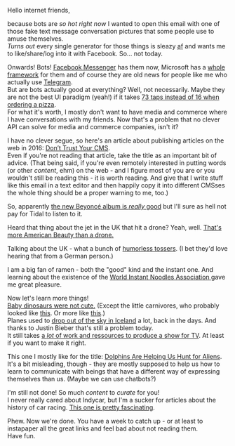 Hello internet friends,

because bots are *so hot right now* I wanted to open this email with one of those fake text message conversation pictures that some people use to amuse themselves.  
*Turns out* every single generator for those things is sleazy <abbr title="as fuck">af</abbr> and wants me to like/share/log into it with Facebook. So… not today.

Onwards! Bots! [Facebook Messenger](https://developers.facebook.com/docs/messenger-platform) has them now, Microsoft has a [whole framework](https://dev.botframework.com/) for them and of course they are old news for people like me who actually use [Telegram](https://core.telegram.org/bots).  
But are bots actually good at everything? Well, not necessarily. Maybe they are not the best UI paradigm (yeah!) if it takes [73 taps instead of 16 when ordering a pizza](http://dangrover.com/blog/2016/04/20/bots-wont-replace-apps.html).  
For what it's worth, I mostly don't want  to have media and commerce where I have conversations with my friends. Now that's a problem that no clever API can solve for media and commerce companies, isn't it?

I have no clever segue, so here's an article about publishing articles on the web in 2016: [Don’t Trust Your CMS](http://nymag.com/following/2016/04/dont-trust-your-cms.html).  
Even if you're not reading that article, take the title as an important bit of advice. (That being said, if you're even remotely interested in putting words (or other *content*, ehm) on the web - and I figure most of you are or you wouldn't still be reading this - it is worth reading. And give that I write stuff like this email in a text editor and then happily copy it into different CMSses the whole thing should be a proper warning to me, too.)

So, apparently [the new Beyoncé album is *really* good](http://mic.com/articles/141659/with-lemonade-beyonc-has-already-secured-2016-8217-s-album-of-the-year) but I'll sure as hell not pay for Tidal to listen to it.  

Heard that thing about the jet in the UK that hit a drone? Yeah, well. [That's more American Beauty than a drone.](http://arstechnica.com/information-technology/2016/04/drone-that-hit-british-airways-jet-was-likely-a-plastic-bag/)

Talking about the UK - what a bunch of [humorless tossers](http://www.usatoday.com/story/news/nation-now/2016/04/18/britain-wont-name-ship-boaty-mcboatface-name-after-poll/83187578/). (I bet they'd love hearing that from a German person.)

I am a big fan of ramen - both the "good" kind and the instant one. And learning about the existence of the [World Instant Noodles Association ](http://www.atlasobscura.com/articles/meet-the-association-upholding-the-integrity-of-instant-noodles) gave me great pleasure.

Now let's learn more things!  
[Baby dinosaurs were not cute.](http://science.sciencemag.org/content/352/6284/450) (Except the little carnivores, who probably looked like [this](http://www.psychologicalscience.org/redesign/wp-content/uploads/2011/11/PAFF_0711_cutechick_chicks_article.jpg). Or more like [this](http://www.nbfeed.com/wp-content/uploads/2014/12/ChickWithEgg_Dollar62115459.jpg).)  
Planes used to [drop out of the sky in Iceland](http://motherboard.vice.com/read/icelands-ghost-fleet) a lot, back in the days. And thanks to Justin Bieber that's still a problem today.  
It still takes [a *lot* of work and ressources to produce a show for TV](http://fusion.net/story/293784/9-things-i-learned-about-tv-by-making-a-tv-show/). At least if you want to make it right.

This one I mostly like for the title: [Dolphins Are Helping Us Hunt for Aliens](http://nautil.us/blog/dolphins-are-helping-us-hunt-for-aliens). It's a bit misleading, though - they are mostly supposed to help us how to learn to communicate with beings that have a different way of expressing themselves than us. (Maybe we can use chatbots?)

I'm still not done! So much *content* to *curate* for you!  
I never really cared about Indycar, but I'm a sucker for articles about the history of car racing. [This one is pretty fascinating](http://www.roadandtrack.com/motorsports/a28594/vintage-indy-500-race-cars/).

Phew. Now we're done. You have a week to catch up - or at least to instapaper all the great links and feel bad about not reading them.  
Have fun.

